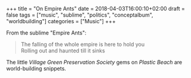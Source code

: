 +++
title = "On Empire Ants"
date = 2018-04-03T16:00:10+02:00
draft = false
tags = ["music", "sublime", "politics", "conceptalbum", "worldbuilding"]
categories = ["Music"]
+++

From the sublime "Empire Ants":

> The falling of the whole empire is here to hold you \
Rolling out and haunted till it sinks

The little _Village Green Preservation Society_ gems on _Plastic Beach_ are world-building snippets.
